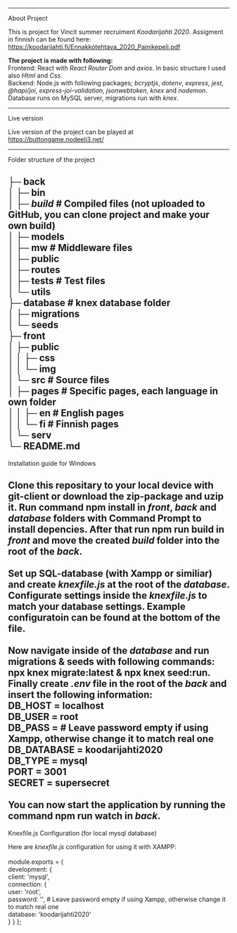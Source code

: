 -------------------------------------------------------
About Project

This is project for Vincit summer recruiment <i>Koodarijahti 2020</i>. Assigment in finnish can be found here: https://koodarijahti.fi/Ennakkotehtava_2020_Painikepeli.pdf

<b>The project is made with following:</b><br>
Frontend: React with <i>React Router Dom</i> and <i>axios</i>. In basic structure I used also <i>Html</i> and <i>Css</i>.<br>
Backend: Node.js with following packages; <i>bcryptjs</i>, <i>dotenv</i>, <i>express</i>, <i>jest</i>, <i>@hapi/joi</i>, <i>express-joi-validation</i>, <i>jsonwebtoken</i>, <i>knex</i> and <i>nodemon</i>.<br>
Database runs on MySQL server, migrations run with <i>knex</i>.

-------------------------------------------------------
Live version

Live version of the project can be played at https://buttongame.nodeeli3.net/

-------------------------------------------------------
Folder structure of the project

├─ back<br>
│  ├─ bin<br>
│  ├─ <i>build</i>      # Compiled files (not uploaded to GitHub, you can clone project and make your own build)<br>
│  ├─ models<br>
│  ├─ mw                # Middleware files<br>
│  ├─ public<br>
│  ├─ routes<br>
│  ├─ tests             # Test files<br>
│  └─ utils<br>
├─ database             # knex database folder<br>
│  ├─ migrations<br>
│  └─ seeds<br>
├─ front<br>
│   ├─ public<br>
│   │  ├─ css<br>
│   │  └─ img<br>
│   └─ src               # Source files<br>
│      ├─ pages          # Specific pages, each language in own folder<br>
│      │  ├─ en          # English pages<br>
│      │  └─ fi          # Finnish pages<br>
│      └─ serv<br>
└─ README.md
-------------------------------------------------------
Installation guide for Windows

Clone this repositary to your local device with git-client or download the zip-package and uzip it. Run command <b>npm install</b> in <i>front</i>, <i>back</i> and <i>database</i> folders with Command Prompt to install depencies. After that run <b>npm run build</b> in <i>front</i> and move the created <i>build</i> folder into the root of the <i>back</i>.
<br><br>
Set up SQL-database (with Xampp or similiar) and create <i>knexfile.js</i> at the root of the <i>database</i>. Configurate settings inside the <i>knexfile.js</i> to match your database settings. Example configuratoin can be found at the bottom of the file.<br>
<br>
Now navigate inside of the <i>database</i> and run migrations & seeds with following commands: <b>npx knex migrate:latest</b> & <b>npx knex seed:run</b>. Finally create <i>.env</i> file in the root of the <i>back</i> and insert the following information: 
<br>
DB_HOST = localhost<br>
DB_USER = root<br>
DB_PASS =                       # Leave password empty if using Xampp, otherwise change it to match real one<br>
DB_DATABASE = koodarijahti2020<br>
DB_TYPE = mysql<br>
PORT = 3001<br>
SECRET = supersecret<br>
<br>
You can now start the application by running the command <b>npm run watch</B> in <i>back</i>.
-------------------------------------------------------
Knexfile.js Configuration (for local mysql database)

Here are <i>knexfile.js</i> configuration for using it with XAMPP:<br>
<br>
module.exports = {<br>
  development: {<br>
    client: 'mysql',<br>
    connection: {<br>
      user: 'root',<br>
      password: '',                   # Leave password empty if using Xampp, otherwise change it to match real one<br>
      database: 'koodarijahti2020'<br>
    }
  }
};